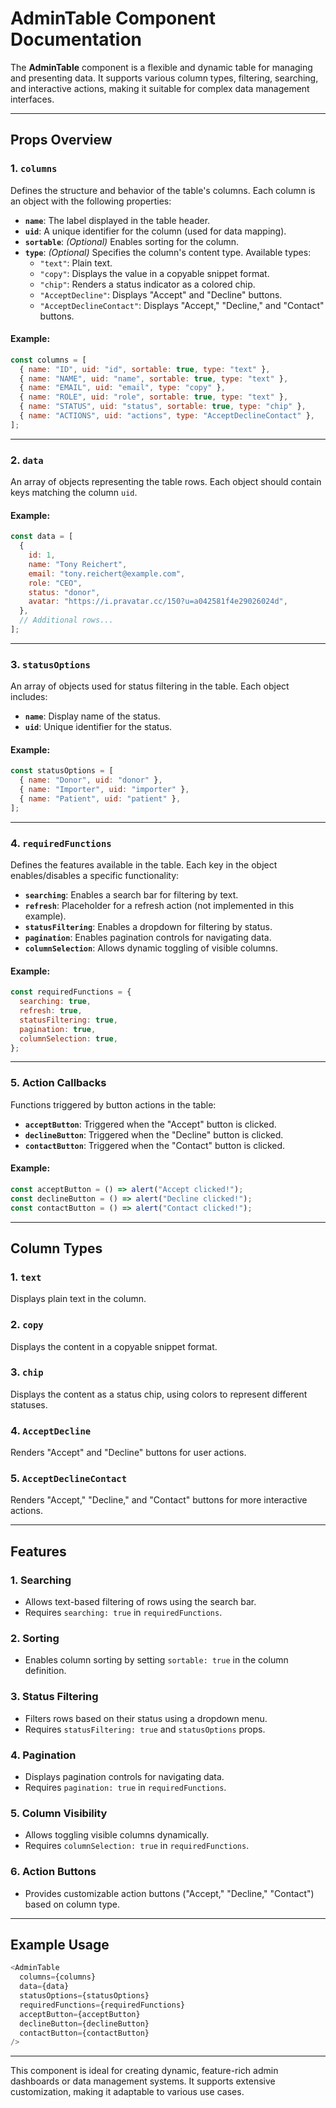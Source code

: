 # AdminTable Component Documentation

The **AdminTable** component is a flexible and dynamic table for managing and presenting data. It supports various column types, filtering, searching, and interactive actions, making it suitable for complex data management interfaces.

---

## Props Overview

### 1. **`columns`**  
Defines the structure and behavior of the table's columns. Each column is an object with the following properties:
- **`name`**: The label displayed in the table header.
- **`uid`**: A unique identifier for the column (used for data mapping).
- **`sortable`**: *(Optional)* Enables sorting for the column.
- **`type`**: *(Optional)* Specifies the column's content type. Available types:
  - `"text"`: Plain text.
  - `"copy"`: Displays the value in a copyable snippet format.
  - `"chip"`: Renders a status indicator as a colored chip.
  - `"AcceptDecline"`: Displays "Accept" and "Decline" buttons.
  - `"AcceptDeclineContact"`: Displays "Accept," "Decline," and "Contact" buttons.

#### Example:
```javascript
const columns = [
  { name: "ID", uid: "id", sortable: true, type: "text" },
  { name: "NAME", uid: "name", sortable: true, type: "text" },
  { name: "EMAIL", uid: "email", type: "copy" },
  { name: "ROLE", uid: "role", sortable: true, type: "text" },
  { name: "STATUS", uid: "status", sortable: true, type: "chip" },
  { name: "ACTIONS", uid: "actions", type: "AcceptDeclineContact" },
];
```

---

### 2. **`data`**  
An array of objects representing the table rows. Each object should contain keys matching the column `uid`.

#### Example:
```javascript
const data = [
  {
    id: 1,
    name: "Tony Reichert",
    email: "tony.reichert@example.com",
    role: "CEO",
    status: "donor",
    avatar: "https://i.pravatar.cc/150?u=a042581f4e29026024d",
  },
  // Additional rows...
];
```

---

### 3. **`statusOptions`**  
An array of objects used for status filtering in the table. Each object includes:
- **`name`**: Display name of the status.
- **`uid`**: Unique identifier for the status.

#### Example:
```javascript
const statusOptions = [
  { name: "Donor", uid: "donor" },
  { name: "Importer", uid: "importer" },
  { name: "Patient", uid: "patient" },
];
```

---

### 4. **`requiredFunctions`**  
Defines the features available in the table. Each key in the object enables/disables a specific functionality:
- **`searching`**: Enables a search bar for filtering by text.
- **`refresh`**: Placeholder for a refresh action (not implemented in this example).
- **`statusFiltering`**: Enables a dropdown for filtering by status.
- **`pagination`**: Enables pagination controls for navigating data.
- **`columnSelection`**: Allows dynamic toggling of visible columns.

#### Example:
```javascript
const requiredFunctions = {
  searching: true,
  refresh: true,
  statusFiltering: true,
  pagination: true,
  columnSelection: true,
};
```

---

### 5. **Action Callbacks**  
Functions triggered by button actions in the table:
- **`acceptButton`**: Triggered when the "Accept" button is clicked.
- **`declineButton`**: Triggered when the "Decline" button is clicked.
- **`contactButton`**: Triggered when the "Contact" button is clicked.

#### Example:
```javascript
const acceptButton = () => alert("Accept clicked!");
const declineButton = () => alert("Decline clicked!");
const contactButton = () => alert("Contact clicked!");
```

---

## Column Types

### 1. **`text`**
Displays plain text in the column.

### 2. **`copy`**
Displays the content in a copyable snippet format.

### 3. **`chip`**
Displays the content as a status chip, using colors to represent different statuses.

### 4. **`AcceptDecline`**
Renders "Accept" and "Decline" buttons for user actions.

### 5. **`AcceptDeclineContact`**
Renders "Accept," "Decline," and "Contact" buttons for more interactive actions.

---

## Features

### 1. **Searching**
- Allows text-based filtering of rows using the search bar.
- Requires `searching: true` in `requiredFunctions`.

### 2. **Sorting**
- Enables column sorting by setting `sortable: true` in the column definition.

### 3. **Status Filtering**
- Filters rows based on their status using a dropdown menu.
- Requires `statusFiltering: true` and `statusOptions` props.

### 4. **Pagination**
- Displays pagination controls for navigating data.
- Requires `pagination: true` in `requiredFunctions`.

### 5. **Column Visibility**
- Allows toggling visible columns dynamically.
- Requires `columnSelection: true` in `requiredFunctions`.

### 6. **Action Buttons**
- Provides customizable action buttons ("Accept," "Decline," "Contact") based on column type.

---

## Example Usage

```javascript
<AdminTable
  columns={columns}
  data={data}
  statusOptions={statusOptions}
  requiredFunctions={requiredFunctions}
  acceptButton={acceptButton}
  declineButton={declineButton}
  contactButton={contactButton}
/>
```

---

This component is ideal for creating dynamic, feature-rich admin dashboards or data management systems. It supports extensive customization, making it adaptable to various use cases.